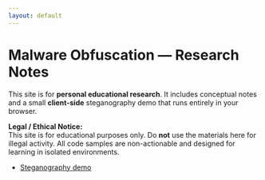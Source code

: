 ```yaml
---
layout: default
---
```


# Malware Obfuscation — Research Notes

This site is for **personal educational research**. It includes conceptual notes and a small **client-side** steganography demo that runs entirely in your browser.

**Legal / Ethical Notice:**  
This site is for educational purposes only. Do **not** use the materials here for illegal activity. All code samples are non-actionable and designed for learning in isolated environments.

- [Steganography demo](https://gutbug.github.io/SecPrin-obfuscation-research-project/demo/stego.html)
